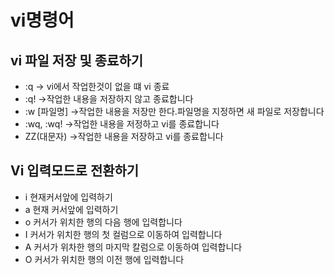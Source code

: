 # vi명령어

## vi 파일 저장 및 종료하기

- :q          -> vi에서 작업한것이 없을 떄 vi 종료
- :q!          ->작업한 내용을 저장하지 않고 종료합니다
- :w [파일명]    ->작업한 내용을 저장만 한다.파일명을 지정하면 새 파일로 저장합니다
- :wq, :wq!    ->작업한 내용을 저정하고 vi를 종료합니다
- ZZ(대문자)     ->작업한 내용을 저장하고 vi를 종료합니다

## Vi 입력모드로 전환하기

- i 현재커서앞에 입력하기
- a 현재 커서앞에 입력하기
- o 커서가 위치한 행의 다음 행에 입력합니다
- I  커서가 위치한 행의 첫 컬럼으로 이동하여 입력합니다
- A 커서가 위차한 행의 마지막 칼럼으로 이동하여 입력합니다
- O 커서가 위치한 행의 이전 행에 입력합니다
